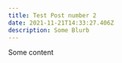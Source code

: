 ```yaml
---
title: Test Post number 2
date: 2021-11-21T14:33:27.406Z
description: Some Blurb
---
```

Some content